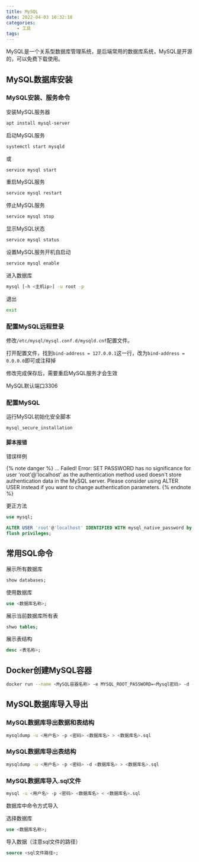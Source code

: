 ```yaml
---
title: MySQL
date: 2022-04-03 10:32:18
categories:
    - 工具
tags:
---
```


MySQL是一个关系型数据库管理系统，是后端常用的数据库系统，MySQL是开源的，可以免费下载使用。

<!--more-->

## MySQL数据库安装

### MySQL安装、服务命令

安装MySQL服务器

```bash
apt install mysql-server
```

启动MySQL服务

```bash
systemctl start mysqld 
```

或

```bash
service mysql start
```

重启MySQL服务

```bash
service mysql restart
```

停止MySQL服务

```bash
service mysql stop
```

显示MySQL状态

```bash
service mysql status
```

设置MySQL服务开机自启动

```bash
service mysql enable
```

进入数据库

```bash
mysql [-h <主机ip>] -u root -p 
```

退出

```bash
exit
```

### 配置MySQL远程登录

修改`/etc/mysql/mysql.conf.d/mysqld.cnf`配置文件。

打开配置文件，找到`bind-address = 127.0.0.1`这一行，改为`bind-address = 0.0.0.0`即可或注释掉

修改完成保存后，需要重启MySQL服务才会生效

MySQL默认端口3306

### 配置MySQL

运行MySQL初始化安全脚本

```bash
mysql_secure_installation
```

#### 脚本报错

错误样例

{% note danger %}
... Failed! Error: SET PASSWORD has no significance for user 'root'@'localhost' as the authentication method used doesn't store authentication data in the MySQL server. Please consider using ALTER USER instead if you want to change authentication parameters.
{% endnote %}

更正方法

```sql
use mysql;
```

```sql
ALTER USER 'root'@'localhost' IDENTIFIED WITH mysql_native_password by 'Mysql.123';
flush privileges;
```

## 常用SQL命令

展示所有数据库

```sql
show databases;
```

使用数据库

```sql
use <数据库名称>;
```

展示当前数据库所有表

```sql
shwo tables;
```

展示表结构

```sql
desc <表名称>;
```

## Docker创建MySQL容器

```bash
docker run --name <MySQL容器名称> -e MYSQL_ROOT_PASSWORD=<Mysql密码> -d -p 3306:3306 mysql
```

## MySQL数据库导入导出

### MySQL数据库导出数据和表结构

```bash
mysqldump -u <用户名> -p <密码> <数据库名> > <数据库名>.sql
```

### MySQL数据库导出表结构

```bash
mysqldump -u <用户名> -p <密码> -d <数据库名> > <数据库名>.sql
```

### MySQL数据库导入.sql文件

```bash
mysql -u <用户名> -p <密码> <数据库名> < <数据库名>.sql
```

数据库中命令方式导入

选择数据库

```sql
use <数据库名称>;
```

导入数据（注意sql文件的路径）

```sql
source <sql文件路径>;
```
